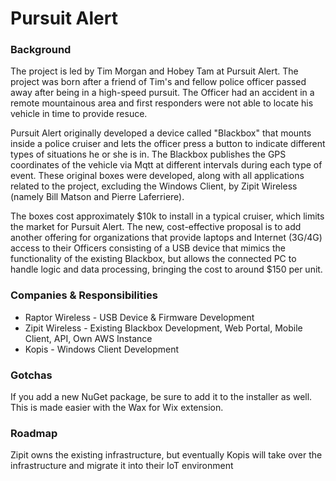 # Pursuit Alert

### Background
The project is led by Tim Morgan and Hobey Tam at Pursuit Alert. The project was born after a friend of Tim's and fellow police officer passed away after being in a high-speed pursuit. The Officer had an accident in a remote mountainous area and first responders were not able to locate his vehicle in time to provide resuce.

Pursuit Alert originally developed a device called "Blackbox" that mounts inside a police cruiser and lets the officer press a button to indicate different types of situations he or she is in. The Blackbox publishes the GPS coordinates of the vehicle via Mqtt at different intervals during each type of event. These original boxes were developed, along with all applications related to the project, excluding the Windows Client, by Zipit Wireless (namely Bill Matson and Pierre Laferriere).

The boxes cost approximately $10k to install in a typical cruiser, which limits the market for Pursuit Alert. The new, cost-effective proposal is to add another offering for organizations that provide laptops and Internet (3G/4G) access to their Officers consisting of a USB device that mimics the functionality of the existing Blackbox, but allows the connected PC to handle logic and data processing, bringing the cost to around $150 per unit.

### Companies & Responsibilities
* Raptor Wireless - USB Device & Firmware Development
* Zipit Wireless - Existing Blackbox Development, Web Portal, Mobile Client, API, Own AWS Instance
* Kopis - Windows Client Development

### Gotchas
If you add a new NuGet package, be sure to add it to the installer as well. This is made easier with the Wax for Wix extension.

### Roadmap
Zipit owns the existing infrastructure, but eventually Kopis will take over the infrastructure and migrate it into their IoT environment